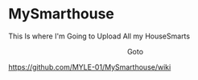 # MySmarthouse
This Is where I'm Going to Upload All my HouseSmarts
<p align="center">
Goto

https://github.com/MYLE-01/MySmarthouse/wiki


</p>
